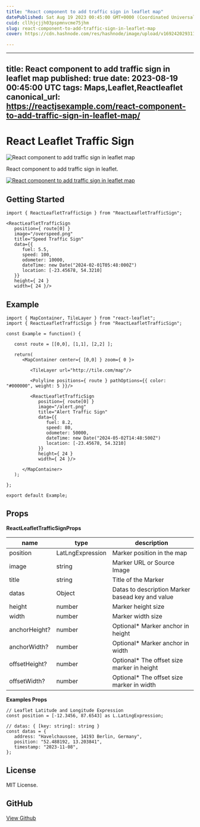 ```yaml
---
title: "React component to add traffic sign in leaflet map"
datePublished: Sat Aug 19 2023 00:45:00 GMT+0000 (Coordinated Universal Time)
cuid: cllhjcjjh03pspmnvcme75jhm
slug: react-component-to-add-traffic-sign-in-leaflet-map
cover: https://cdn.hashnode.com/res/hashnode/image/upload/v1692420293112/3c07629d-e1e5-4ed8-a61e-fc1d8ae1caf9.jpeg

---
```


---
title: React component to add traffic sign in leaflet map
published: true
date: 2023-08-19 00:45:00 UTC
tags: Maps,Leaflet,Reactleaflet
canonical_url: https://reactjsexample.com/react-component-to-add-traffic-sign-in-leaflet-map/
---

# React Leaflet Traffic Sign
 ![React component to add traffic sign in leaflet map](https://cdn.hashnode.com/res/hashnode/image/upload/v1692420293112/3c07629d-e1e5-4ed8-a61e-fc1d8ae1caf9.jpeg)

React component to add traffic sign in leaflet.

[![React component to add traffic sign in leaflet map](https://cdn.hashnode.com/res/hashnode/image/upload/v1692420295079/b1b472ff-5ab4-4d59-81ff-adffaff6119c.gif)](https://camo.githubusercontent.com/cd177f4afb37ee1fc1cf05d02fb2c69dac2063f251eb668c3dae238b91166b27/68747470733a2f2f692e6962622e636f2f4b6a5458764a322f52656163742d4c6561666c65742d547261666669632d5369676e2e676966)

## Getting Started

```
import { ReactLeafletTrafficSign } from "ReactLeafletTrafficSign";

<ReactLeafletTrafficSign 
   position={ route[0] } 
   image="/overspeed.png" 
   title="Speed Traffic Sign"
   data={{
      fuel: 5.5,
      speed: 100,
      odometer: 10000,
      dateTime: new Date("2024-02-01T05:48:000Z")
      location: [-23.45678, 54.3210]
   }}
   height={ 24 } 
   width={ 24 }/>
```

## Example

```
import { MapContainer, TileLayer } from "react-leaflet";
import { ReactLeafletTrafficSign } from "ReactLeafletTrafficSign";

const Example = function() {

   const route = [[0,0], [1,1], [2,2] ];

   return(
      <MapContainer center={ [0,0] } zoom={ 0 }>

         <TileLayer url="http://tile.com/map"/>

         <Polyline positions={ route } pathOptions={{ color: "#000000", weight: 5 }}/>
         
         <ReactLeafletTrafficSign 
            position={ route[0] } 
            image="/alert.png" 
            title="Alert Traffic Sign"
            data={{
               fuel: 8.2,
               speed: 80,
               odometer: 50000,
               dateTime: new Date("2024-05-02T14:48:500Z")
               location: [-23.45678, 54.3210]
            }}
            height={ 24 } 
            width={ 24 }/> 

      </MapContainer>
   );

};

export default Example;
```

## Props

**ReactLeafletTrafficSignProps**

| name | type | description |
| --- | --- | --- |
| position | LatLngExpression | Marker position in the map |
| image | string | Marker URL or Source Image |
| title | string | Title of the Marker |
| datas | Object | Datas to description Marker basead key and value |
| height | number | Marker height size |
| width | number | Marker width size |
| anchorHeight? | number | Optional\* Marker anchor in height |
| anchorWidth? | number | Optional\* Marker anchor in width |
| offsetHeight? | number | Optional\* The offset size marker in height |
| offsetWidth? | number | Optional\* The offset size marker in width |

**Examples Props**

```
// Leaflet Latitude and Longitude Expression
const position = [-12.3456, 87.6543] as L.LatLngExpression;

// datas: { [key: string]: string }
const datas = {
   address: "Havelchaussee, 14193 Berlin, Germany",
   position: "52.488192, 13.203841",
   timestamp: "2023-11-08",
};
```

## License

MIT License.

## GitHub

[View Github](https://github.com/pdaug/react-leaflet-traffic-sign?ref=reactjsexample.com)